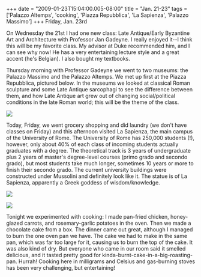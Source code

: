 +++
date = "2009-01-23T15:04:00.005-08:00"
title = "Jan. 21-23"
tags = ['Palazzo Altemps', 'cooking', 'Piazza Repubblica', 'La Sapienza', 'Palazzo Massimo']
+++
Friday, Jan. 23rd

On Wednesday the 21st I had one new class:  Late Antique/Early Byzantine Art and Architecture with Professor Jan Gadeyne.  I really enjoyed it--I think this will be my favorite class.  My advisor at Duke recommended him, and I can see why now!  He has a very entertaining lecture style and a great accent (he's Belgian).  I also bought my textbooks.

Thursday morning with Professor Gadeyne we went to two museums:  the Palazzo Massimo and the Palazzo Altemps.  We met up first at the Piazza Repubblica, pictured below.  In the museums we looked at classical Roman sculpture and some Late Antique sarcophagi to see the difference between them, and how Late Antique art grew out of changing social/political conditions in the late Roman world; this will be the theme of the class.

![](http://1.bp.blogspot.com/_BPRHjFkCSTM/SXpQyfN3CEI/AAAAAAAAFIU/2WcWvLz7LG0/s1600/IMG_0297.JPG)

Today, Friday, we went grocery shopping and did laundry (we don't have classes on Friday) and this afternoon visited La Sapienza, the main campus of the University of Rome.  The University of Rome has 250,000 students (!), however, only about 40% of each class of incoming students actually graduates with a degree.  The theoretical track is 3 years of undergraduate plus 2 years of master's degree-level courses (primo grado and secondo grado), but most students take much longer, sometimes 10 years or more to finish their secondo grado.  The current university buildings were constructed under Mussolini and definitely look like it.  The statue is of La Sapienza, apparently a Greek goddess of wisdom/knowledge.

![](http://1.bp.blogspot.com/_BPRHjFkCSTM/SXpQ3b7nQCI/AAAAAAAAFIk/m02HZK9Ly5k/s1600/IMG_0318.JPG)

![](http://3.bp.blogspot.com/_BPRHjFkCSTM/SXpQ3BFm4_I/AAAAAAAAFIc/-jyTRh8cwCQ/s1600/IMG_0311.JPG)

Tonight we experimented with cooking: I made pan-fried chicken, honey-glazed carrots, and rosemary-garlic potatoes in the oven.  Then we made a chocolate cake from a box.  The dinner came out great, although I managed to burn the one oven pan we have.  The cake we had to make in the same pan, which was far too large for it, causing us to burn the top of the cake.  It was also kind of dry.  But everyone who came in our room said it smelled delicious, and it tasted pretty good for kinda-burnt-cake-in-a-big-roasting-pan.  Hurrah!  Cooking here in milligrams and Celsius and gas-burning stoves has been very challenging, but entertaining!
